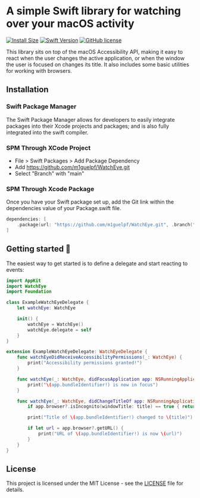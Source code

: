 # A simple Swift library for watching over your macOS activity

[![Install Size](https://img.shields.io/badge/dynamic/json?url=https%3A%2F%2Fwww.emergetools.com%2Fapi%2Fv2%2Fpublic_new_build%3FexampleId%3DWatchEye.WatchEye%26platform%3Dmacos%26badgeOption%3Dmax_install_size_only%26buildType%3Drelease&query=$.badgeMetadata&label=WatchEye&logo=apple)](https://www.emergetools.com/app/example/ios/WatchEye.WatchEye/release)
[![Swift Version](https://img.shields.io/endpoint?url=https%3A%2F%2Fswiftpackageindex.com%2Fapi%2Fpackages%2Fm1guelpf%2FWatchEye%2Fbadge%3Ftype%3Dswift-versions&color=brightgreen)](https://swiftpackageindex.com/m1guelpf/WatchEye)
[![GitHub license](https://img.shields.io/badge/license-MIT-blue.svg)](https://raw.githubusercontent.com/m1guelpf/WatchEye/main/LICENSE)

This library sits on top of the macOS Accessibility API, making it easy to react when the user changes the active application, or when the window the user is focused on changes its title. It also includes some basic utilities for working with browsers.

## Installation

### Swift Package Manager

The Swift Package Manager allows for developers to easily integrate packages into their Xcode projects and packages; and is also fully integrated into the swift compiler.

### SPM Through XCode Project

-   File > Swift Packages > Add Package Dependency
-   Add https://github.com/m1guelpf/WatchEye.git
-   Select "Branch" with "main"

### SPM Through Xcode Package

Once you have your Swift package set up, add the Git link within the dependencies value of your Package.swift file.

```swift
dependencies: [
    .package(url: "https://github.com/m1guelpf/WatchEye.git", .branch("main"))
]
```

## Getting started 🚀

The easiest way to get started is to define a delegate and start reacting to events:

```swift
import AppKit
import WatchEye
import Foundation

class ExampleWatchEyeDelegate {
	let watchEye: WatchEye

	init() {
		watchEye = WatchEye()
		watchEye.delegate = self
	}
}

extension ExampleWatchEyeDelegate: WatchEyeDelegate {
	func watchEyeDidReceiveAccessibilityPermissions(_: WatchEye) {
        print("Accessibility permissions granted!")
    }

	func watchEye(_: WatchEye, didFocusApplication app: NSRunningApplication) {
        print("\(app.bundleIdentifier!) is now in focus")
    }

	func watchEye(_: WatchEye, didChangeTitleOf app: NSRunningApplication, newTitle title: String) {
        if app.browser?.isIncognito(windowTitle: title) == true { return }

		print("Title of \(app.bundleIdentifier!) changed to \(title)")

        if let url = app.browser?.getURL() {
			print("URL of \(app.bundleIdentifier!) is now \(url)")
		}
	}
}
```

## License

This project is licensed under the MIT License - see the [LICENSE](LICENSE) file for details.
